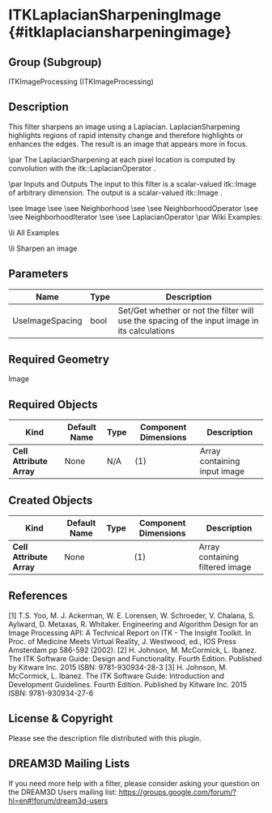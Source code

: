 ITKLaplacianSharpeningImage {#itklaplaciansharpeningimage}
===========================

## Group (Subgroup) ##
ITKImageProcessing (ITKImageProcessing)

## Description ##
This filter sharpens an image using a Laplacian. LaplacianSharpening highlights regions of rapid intensity change and therefore highlights or enhances the edges. The result is an image that appears more in focus.

\par The LaplacianSharpening at each pixel location is computed by
convolution with the itk::LaplacianOperator .

\par Inputs and Outputs
The input to this filter is a scalar-valued itk::Image of arbitrary dimension. The output is a scalar-valued itk::Image .

\see Image 
\see 
\see Neighborhood 
\see 
\see NeighborhoodOperator 
\see 
\see NeighborhoodIterator 
\see 
\see LaplacianOperator 
\par Wiki Examples:

\li All Examples 

\li Sharpen an image

## Parameters ##

| Name | Type | Description |
|------|------|-------------|
| UseImageSpacing | bool| Set/Get whether or not the filter will use the spacing of the input image in its calculations |


## Required Geometry ##
Image

## Required Objects ##

| Kind | Default Name | Type | Component Dimensions | Description |
|------|--------------|------|----------------------|-------------|
| **Cell Attribute Array** | None | N/A | (1)  | Array containing input image

## Created Objects ##

| Kind | Default Name | Type | Component Dimensions | Description |
|------|--------------|------|----------------------|-------------|
| **Cell Attribute Array** | None |  | (1)  | Array containing filtered image

## References ##
[1] T.S. Yoo, M. J. Ackerman, W. E. Lorensen, W. Schroeder, V. Chalana, S. Aylward, D. Metaxas, R. Whitaker. Engineering and Algorithm Design for an Image Processing API: A Technical Report on ITK - The Insight Toolkit. In Proc. of Medicine Meets Virtual Reality, J. Westwood, ed., IOS Press Amsterdam pp 586-592 (2002). 
[2] H. Johnson, M. McCormick, L. Ibanez. The ITK Software Guide: Design and Functionality. Fourth Edition. Published by Kitware Inc. 2015 ISBN: 9781-930934-28-3
[3] H. Johnson, M. McCormick, L. Ibanez. The ITK Software Guide: Introduction and Development Guidelines. Fourth Edition. Published by Kitware Inc. 2015 ISBN: 9781-930934-27-6

## License & Copyright ##

Please see the description file distributed with this plugin.

## DREAM3D Mailing Lists ##

If you need more help with a filter, please consider asking your question on the DREAM3D Users mailing list:
https://groups.google.com/forum/?hl=en#!forum/dream3d-users
